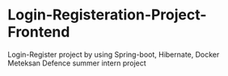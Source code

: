 # Login-Registeration-Project-Frontend
Login-Register project by using Spring-boot, Hibernate, Docker <br>
Meteksan Defence summer intern project

